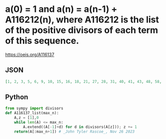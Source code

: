 # a\(0\) \= 1 and a\(n\) \= a\(n\-1\) \+ A116212\(n\), where A116212 is the list of the positive divisors of each term of this sequence\.
https://oeis.org/A116137
## JSON
```JSON
[1, 2, 3, 5, 6, 9, 10, 15, 16, 18, 21, 27, 28, 31, 40, 41, 43, 48, 58, 59, 62, 67, 82, 83, 85, 89, 97, 113, 114, 116, 119, 125, 134, 152, 153, 156, 163, 184, 185, 188, 197, 224, 225, 227, 231, 238, 252, 280, 281, 312, 313, 315, 319, 324, 332, 342, 362, 402, 403, 444]
```
## Python
```Python
from sympy import divisors
def A116137_list(max_n):
    A,z = [1],0
    while len(A) <= max_n:
        A.extend((A[-1]+d) for d in divisors(A[z])); z += 1
    return(A[:max_n+1]) # _John Tyler Rascoe_, Nov 26 2023
```
